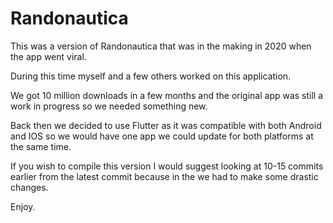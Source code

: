 # Randonautica

This was a version of Randonautica that was in the making in 2020 when the app went viral.

During this time myself and a few others worked on this application.

We got 10 million downloads in a few months and the original app was still a work in progress so we needed something new.

Back then we decided to use Flutter as it was compatible with both Android and IOS so we would have one app we could update for both platforms at the same time.

If you wish to compile this version I would suggest looking at 10-15 commits earlier from the latest commit because in the we had to make some drastic changes.

Enjoy.
